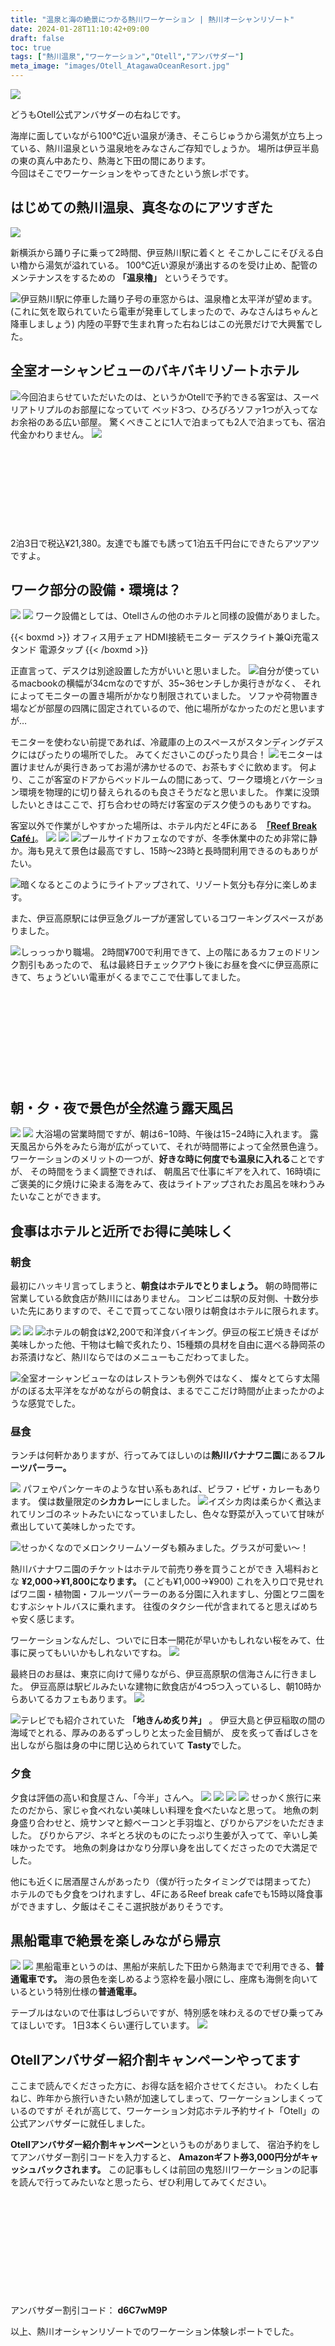 ```yaml
---
title: "温泉と海の絶景につかる熱川ワーケーション | 熱川オーシャンリゾート"
date: 2024-01-28T11:10:42+09:00
draft: false
toc: true
tags: ["熱川温泉","ワーケーション","Otell","アンバサダー"]
meta_image: "images/Otell_AtagawaOceanResort.jpg"
---
```

![](https://pbs.twimg.com/media/GE2ybuhboAAxUcL?format=jpg&name=4096x4096)

どうもOtell公式アンバサダーの右ねじです。

海岸に面していながら100℃近い温泉が湧き、そこらじゅうから湯気が立ち上っている、熱川温泉という温泉地をみなさんご存知でしょうか。
場所は伊豆半島の東の真ん中あたり、熱海と下田の間にあります。<br>
今回はそこでワーケーションをやってきたという旅レポです。

<!--more-->

## はじめての熱川温泉、真冬なのにアツすぎた
![](https://pbs.twimg.com/media/GE21PEEbAAAfhzu?format=jpg&name=4096x4096)

新横浜から踊り子に乗って2時間、伊豆熱川駅に着くと
そこかしこにそびえる白い櫓から湯気が溢れている。
100℃近い源泉が湧出するのを受け止め、配管のメンテナンスをするための  **「温泉櫓」** というそうです。

![](https://pbs.twimg.com/media/GE2x-cwaMAA5hmR?format=jpg&name=4096x4096)伊豆熱川駅に停車した踊り子号の車窓からは、温泉櫓と太平洋が望めます。(これに気を取られていたら電車が発車してしまったので、みなさんはちゃんと降車しましょう)
内陸の平野で生まれ育った右ねじはこの光景だけで大興奮でした。

## 全室オーシャンビューのバキバキリゾートホテル
![](https://pbs.twimg.com/media/GE2yeMQbMAAboXN?format=jpg&name=4096x4096)今回泊まらせていただいたのは、というかOtellで予約できる客室は、スーペリアトリプルのお部屋になっていて
ベッド3つ、ひろびろソファ1つが入ってなお余裕のある広い部屋。
驚くべきことに1人で泊まっても2人で泊まっても、宿泊代金かわりません。
![](https://pbs.twimg.com/media/GE2yPBJagAA0rqp?format=jpg&name=4096x4096)

<div class="iframely-embed"><div class="iframely-responsive" style="height: 140px; padding-bottom: 0;"><a href="https://otell.jp/atagawa_oceanresort/" data-iframely-url="//iframely.net/9XZvNFS?card=small"></a></div></div><script async src="//iframely.net/embed.js"></script>
2泊3日で税込¥21,380。友達でも誰でも誘って1泊五千円台にできたらアツアツですよ。

## ワーク部分の設備・環境は？
![](https://pbs.twimg.com/media/GE2yUU-bgAAELLp?format=jpg&name=4096x4096)
![](https://pbs.twimg.com/media/GE2yZb8a4AAgN7O?format=jpg&name=4096x4096)
ワーク設備としては、Otellさんの他のホテルと同様の設備がありました。

{{< boxmd >}}
オフィス用チェア
HDMI接続モニター
デスクライト兼Qi充電スタンド
電源タップ
{{< /boxmd >}}

正直言って、デスクは別途設置した方がいいと思いました。
![](https://pbs.twimg.com/media/GE216m1bwAAYLZV?format=jpg&name=4096x4096)自分が使っているmacbookの横幅が34cmなのですが、35~36センチしか奥行きがなく、
それによってモニターの置き場所がかなり制限されていました。
ソファや荷物置き場などが部屋の四隅に固定されているので、他に場所がなかったのだと思いますが…

モニターを使わない前提であれば、冷蔵庫の上のスペースがスタンディングデスクにはぴったりの場所でした。
みてくださいこのぴったり具合！
![](https://pbs.twimg.com/media/GE2y4FibYAA7Dyi?format=jpg&name=4096x4096)モニターは置けませんが奥行きあってお湯が沸かせるので、お茶もすぐに飲めます。
何より、ここが客室のドアからベッドルームの間にあって、ワーク環境とバケーション環境を物理的に切り替えられるのも良さそうだなと思いました。
作業に没頭したいときはここで、打ち合わせの時だけ客室のデスク使うのもありですね。

客室以外で作業がしやすかった場所は、ホテル内だと4Fにある　[**「Reef Break Café」**](https://atagawa-ocean-resort.com/poolcafe/)。
![](https://pbs.twimg.com/media/GE2zrZLaoAAIhHX?format=jpg&name=4096x4096)
![](https://pbs.twimg.com/media/GE2ztbnasAAOyi5?format=jpg&name=4096x4096)
![](https://pbs.twimg.com/media/GE21ZSMbEAEE99e?format=jpg&name=4096x4096)プールサイドカフェなのですが、冬季休業中のため非常に静か。海も見えて景色は最高ですし、15時〜23時と長時間利用できるのもありがたい。

![](https://pbs.twimg.com/media/GE2zpyzaEAE9cED?format=jpg&name=4096x4096)暗くなるとこのようにライトアップされて、リゾート気分も存分に楽しめます。

また、伊豆高原駅には伊豆急グループが運営しているコワーキングスペースがありました。

![](https://pbs.twimg.com/media/GE22wBPaUAAMaNa?format=jpg&name=4096x4096)しっっっかり職場。
2時間¥700で利用できて、上の階にあるカフェのドリンク割引もあったので、
私は最終日チェックアウト後にお昼を食べに伊豆高原にきて、ちょうどいい電車がくるまでここで仕事してました。
<div class="iframely-embed"><div class="iframely-responsive" style="height: 140px; padding-bottom: 0;"><a href="https://www.izukyu.co.jp/" data-iframely-url="//iframely.net/83W48At"></a></div></div><script async src="//iframely.net/embed.js"></script>


## 朝・夕・夜で景色が全然違う露天風呂
![](https://www.rightscrew.com/images/Onsen_Female_OpenAirBath.jpg)
![](https://www.rightscrew.com/images/Onsen_Male_OpenAirBath.jpg)
大浴場の営業時間ですが、朝は6−10時、午後は15−24時に入れます。
露天風呂から外をみたら海が広がっていて、それが時間帯によって全然景色違う。
ワーケーションのメリットの一つが、**好きな時に何度でも温泉に入れる**ことですが、
その時間をうまく調整できれば、
朝風呂で仕事にギアを入れて、16時頃にご褒美的に夕焼けに染まる海をみて、夜はライトアップされたお風呂を味わうみたいなことができます。

## 食事はホテルと近所でお得に美味しく

### 朝食
最初にハッキリ言ってしまうと、**朝食はホテルでとりましょう。**
朝の時間帯に営業している飲食店が熱川にはありません。
コンビニは駅の反対側、十数分歩いた先にありますので、そこで買ってこない限りは朝食はホテルに限られます。

![](https://pbs.twimg.com/media/GE21ym9asAAAB4R?format=jpg&name=4096x4096)
![](https://pbs.twimg.com/media/GE212VZaoAA1EQQ?format=jpg&name=4096x4096)
![](https://pbs.twimg.com/media/GE2z9t7acAAmDXz?format=jpg&name=4096x4096)ホテルの朝食は¥2,200で和洋食バイキング。伊豆の桜エビ焼きそばが美味しかった他、干物は七輪で炙れたり、15種類の具材を自由に選べる静岡茶のお茶漬けなど、熱川ならではのメニューもこだわってました。

![](https://pbs.twimg.com/media/GE2z50MbsAA2auG?format=jpg&name=4096x4096)全室オーシャンビューなのはレストランも例外ではなく、
燦々とてらす太陽がのぼる太平洋をながめながらの朝食は、まるでここだけ時間が止まったかのような感覚でした。

### 昼食
ランチは何軒かありますが、行ってみてほしいのは**熱川バナナワニ園**にある**フルーツパーラー。**

![](https://pbs.twimg.com/media/GE21GXzasAAVhm1?format=jpg&name=4096x4096)
パフェやパンケーキのような甘い系もあれば、ピラフ・ピザ・カレーもあります。
僕は数量限定の**シカカレー**にしました。
![](https://pbs.twimg.com/media/GE21D5zbgAAAUK-?format=jpg&name=4096x4096)イズシカ肉は柔らかく煮込まれてリンゴのネットみたいになっていましたし、色々な野菜が入っていて甘味が煮出していて美味しかったです。

![](https://pbs.twimg.com/media/GE21IcBbQAAYsDS?format=jpg&name=4096x4096)せっかくなのでメロンクリームソーダも頼みました。グラスが可愛い〜！

熱川バナナワニ園のチケットはホテルで前売り券を買うことができ
入場料おとな **¥2,000→¥1,800になります。**
(こども¥1,000→¥900)
これを入り口で見せればワニ園・植物園・フルーツパーラーのある分園に入れますし、分園とワニ園をむすぶシャトルバスに乗れます。
往復のタクシー代が含まれてると思えばめちゃ安く感じます。

ワーケーションなんだし、ついでに日本一開花が早いかもしれない桜をみて、仕事に戻ってもいいかもしれないですね。
![](https://pbs.twimg.com/media/GE206WHbQAA6jtk?format=jpg&name=4096x4096)

最終日のお昼は、東京に向けて帰りながら、伊豆高原駅の信海さんに行きました。
伊豆高原は駅ビルみたいな建物に飲食店が4つ5つ入っているし、朝10時からあいてるカフェもあります。
![](https://pbs.twimg.com/media/GE22q1abQAATFe5?format=jpg&name=4096x4096)

![](https://pbs.twimg.com/media/GE22ssibkAA7M7T?format=jpg&name=4096x4096)テレビでも紹介されていた **「地きんめ炙り丼」** 。
伊豆大島と伊豆稲取の間の海域でとれる、厚みのあるずっしりと太った金目鯛が、
皮を炙って香ばしさを出しながら脂は身の中に閉じ込められていて
**Tasty**でした。

### 夕食
夕食は評価の高い和食屋さん、「今半」さんへ。
![](https://pbs.twimg.com/media/GE2y9FkawAAuunP?format=jpg&name=4096x4096)
![](https://pbs.twimg.com/media/GE2y_X2bEAAZb64?format=jpg&name=4096x4096)
![](https://pbs.twimg.com/media/GE2y6pyaoAA0A0C?format=jpg&name=4096x4096)
![](https://pbs.twimg.com/media/GE2zCgJaoAAKPL6?format=jpg&name=4096x4096)
せっかく旅行に来たのだから、家じゃ食べれない美味しい料理を食べたいなと思って。
地魚の刺身盛り合わせと、焼サンマと鯨ベーコンと手羽塩と、ぴりからアジをいただきました。
ぴりからアジ、ネギとろ状のものにたっぷり生姜が入ってて、辛いし美味かったです。
地魚の刺身はかなり分厚い身を出してくださったので大満足でした。

他にも近くに居酒屋さんがあったり（僕が行ったタイミングでは閉まってた）
ホテルのでも夕食をつけれますし、4FにあるReef break cafeでも15時以降食事ができますし、夕飯はそこそこ選択肢がありそうです。

## 黒船電車で絶景を楽しみながら帰京
![](https://pbs.twimg.com/media/GE22yqTa8AAWzyN?format=jpg&name=4096x4096)
![](https://pbs.twimg.com/media/GE220osacAA_NMW?format=jpg&name=4096x4096)
黒船電車というのは、黒船が来航した下田から熱海までで利用できる、**普通電車です。**
海の景色を楽しめるよう窓枠を最小限にし、座席も海側を向いているという特別仕様の**普通電車。**

テーブルはないので仕事はしづらいですが、特別感を味わえるのでぜひ乗ってみてほしいです。
1日3本くらい運行しています。
![](https://pbs.twimg.com/media/GE222dqaIAA7v4V?format=jpg&name=4096x4096)


## Otellアンバサダー紹介割キャンペーンやってます
ここまで読んでくださった方に、お得な話を紹介させてください。
わたくし右ねじ、昨年から旅行いきたい熱が加速してしまって、ワーケーションしまくっているのですが
それが高じて、ワーケーション対応ホテル予約サイト「Otell」の公式アンバサダーに就任しました。

**Otellアンバサダー紹介割キャンペーン**というものがありまして、
宿泊予約をしてアンバサダー割引コードを入力すると、
**Amazonギフト券3,000円分がキャッシュバックされます。**
この記事もしくは前回の鬼怒川ワーケーションの記事を読んで行ってみたいなと思ったら、ぜひ利用してみてください。
<div class="iframely-embed"><div class="iframely-responsive" style="height: 140px; padding-bottom: 0;"><a href="https://otell.jp/ambassador/" data-iframely-url="//iframely.net/3odixU1?card=small"></a></div></div><script async src="//iframely.net/embed.js"></script>
<br>

アンバサダー割引コード： **d6C7wM9P**

以上、熱川オーシャンリゾートでのワーケーション体験レポートでした。